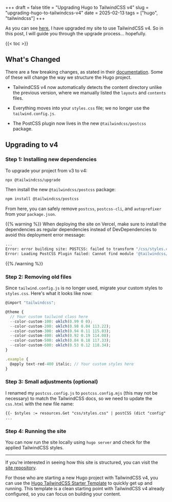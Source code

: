 +++
draft = false
title = "Upgrading Hugo to TailwindCSS v4"
slug = "upgrading-hugo-to-tailwindcss-v4"
date = 2025-02-13
tags = ["hugo", "tailwindcss"]
+++

As you can see [here], I have upgraded my site to use TailwindCSS v4. So in this post, I will guide you through the upgrade process... hopefully.

{{< toc >}}

[here]: https://github.com/odhyp/odhyp.com/releases/tag/v2.0.0

## What's Changed

There are a few breaking changes, as stated in their [documentation]. Some of these will change the way we structure the Hugo project.

- TailwindCSS v4 now automatically detects the content directory unlike the previous version, where we manually listed the `layouts` and `contents` files.

- Everything moves into your `styles.css` file; we no longer use the `tailwind.config.js`.

- The PostCSS plugin now lives in the new `@tailwindcss/postcss` package.

[documentation]: https://tailwindcss.com/docs/upgrade-guide

## Upgrading to v4

### Step 1: Installing new dependencies

To upgrade your project from v3 to v4:

```bash
npx @tailwindcss/upgrade
```

Then install the new `@tailwindcss/postcss` package:

```bash
npm install @tailwindcss/postcss
```

From here, you can safely remove `postcss`, `postcss-cli`, and `autoprefixer` from your `package.json`.

{{% warning %}}
When deploying the site on Vercel, make sure to install the dependencies as regular dependencies instead of DevDependencies to avoid this deployment error message:

```bash
...
Error: error building site: POSTCSS: failed to transform "/css/styles.css" (text/css):
Error: Loading PostCSS Plugin failed: Cannot find module '@tailwindcss/oxide-linux-x64-gnu'
```

{{% /warning %}}

### Step 2: Removing old files

Since `tailwind.config.js` is no longer used, migrate your custom styles to `styles.css`. Here's what it looks like now:

```js
@import "tailwindcss";

@theme {
  // Your custom tailwind class here
  --color-custom-100: oklch(0.99 0 0);
  --color-custom-200: oklch(0.98 0.04 113.22);
  --color-custom-300: oklch(0.94 0.11 115.03);
  --color-custom-400: oklch(0.92 0.19 114.08);
  --color-custom-500: oklch(0.84 0.18 117.33);
  --color-custom-600: oklch(0.53 0.12 118.34);
}

.example {
  @apply text-red-400 italic; // Your custom styles here
}
```

### Step 3: Small adjustments (optional)

I renamed my `postcss.config.js` to `postcss.config.mjs` (this may not be necessary) to match the TailwindCSS docs, so we need to update the `css.html` with the new file name:

```html
{{- $styles := resources.Get "css/styles.css" | postCSS (dict "config" "./assets/css/postcss.config.mjs") -}}
...
```

### Step 4: Running the site

You can now run the site locally using `hugo server` and check for the applied TailwindCSS styles.

---

If you’re interested in seeing how this site is structured, you can visit the [site repository].

For those who are starting a new Hugo project with TailwindCSS v4, you can use the [Hugo TailwindCSS Starter Template] to quickly get up and running. This template is a clean starting point with TailwindCSS v4 already configured, so you can focus on building your content.

[site repository]: https://github.com/odhyp/odhyp.com
[Hugo TailwindCSS Starter Template]: https://github.com/odhyp/odhyp.com
